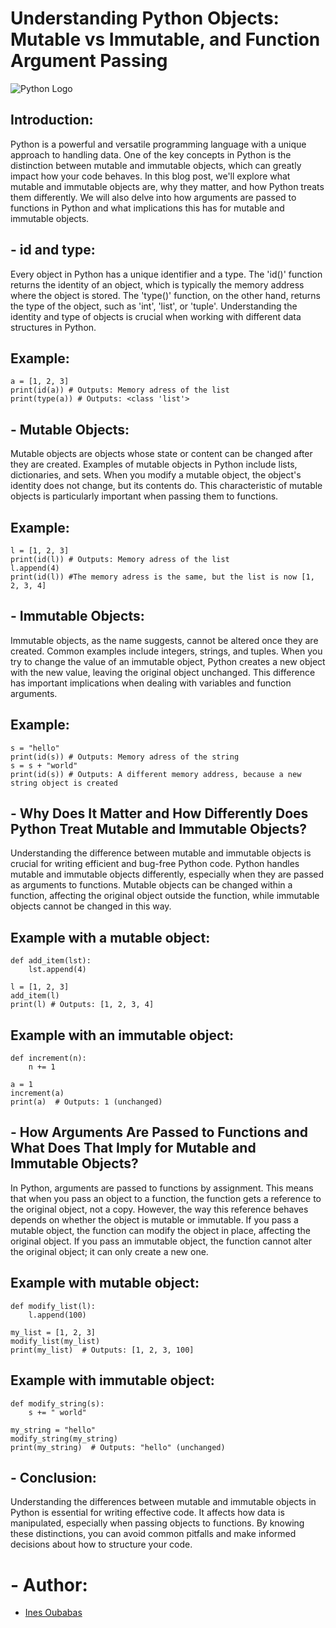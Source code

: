# Understanding Python Objects: Mutable vs Immutable, and Function Argument Passing

![Python Logo](https://tse3.mm.bing.net/th?id=OIP.o7UGGxD7QmFLlVkwqT_OowHaEK&pid=Api&P=0&h=180)


## Introduction:
Python is a powerful and versatile programming language with a unique approach to handling data. One of the key concepts in Python is the distinction between mutable and immutable objects, which can greatly impact how your code behaves. In this blog post, we'll explore what mutable and immutable objects are, why they matter, and how Python treats them differently. We will also delve into how arguments are passed to functions in Python and what implications this has for mutable and immutable objects.


## - id and type:

Every object in Python has a unique identifier and a type. The 'id()' function returns the identity of an object, which is typically the memory address where the object is stored. The 'type()' function, on the other hand, returns the type of the object, such as 'int', 'list', or 'tuple'. Understanding the identity and type of objects is crucial when working with different data structures in Python.

## Example:

```
a = [1, 2, 3]
print(id(a)) # Outputs: Memory adress of the list
print(type(a)) # Outputs: <class 'list'>
```

## - Mutable Objects:

Mutable objects are objects whose state or content can be changed after they are created. Examples of mutable objects in Python include lists, dictionaries, and sets. When you modify a mutable object, the object's identity does not change, but its contents do. This characteristic of mutable objects is particularly important when passing them to functions.

## Example:

```
l = [1, 2, 3]
print(id(l)) # Outputs: Memory adress of the list
l.append(4)
print(id(l)) #The memory adress is the same, but the list is now [1, 2, 3, 4]
```

## - Immutable Objects:

Immutable objects, as the name suggests, cannot be altered once they are created. Common examples include integers, strings, and tuples. When you try to change the value of an immutable object, Python creates a new object with the new value, leaving the original object unchanged. This difference has important implications when dealing with variables and function arguments.

## Example:

```
s = "hello"
print(id(s)) # Outputs: Memory adress of the string
s = s + "world"
print(id(s)) # Outputs: A different memory address, because a new string object is created
```


## - Why Does It Matter and How Differently Does Python Treat Mutable and Immutable Objects?

Understanding the difference between mutable and immutable objects is crucial for writing efficient and bug-free Python code. Python handles mutable and immutable objects differently, especially when they are passed as arguments to functions. Mutable objects can be changed within a function, affecting the original object outside the function, while immutable objects cannot be changed in this way.

## Example with a mutable object:

```
def add_item(lst):
    lst.append(4)

l = [1, 2, 3]
add_item(l)
print(l) # Outputs: [1, 2, 3, 4]
```

## Example with an immutable object:

```
def increment(n):
    n += 1

a = 1
increment(a)
print(a)  # Outputs: 1 (unchanged)
```

## - How Arguments Are Passed to Functions and What Does That Imply for Mutable and Immutable Objects?

In Python, arguments are passed to functions by assignment. This means that when you pass an object to a function, the function gets a reference to the original object, not a copy. However, the way this reference behaves depends on whether the object is mutable or immutable. If you pass a mutable object, the function can modify the object in place, affecting the original object. If you pass an immutable object, the function cannot alter the original object; it can only create a new one.

## Example with mutable object:

```
def modify_list(l):
    l.append(100)

my_list = [1, 2, 3]
modify_list(my_list)
print(my_list)  # Outputs: [1, 2, 3, 100]
```

## Example with immutable object:

```
def modify_string(s):
    s += " world"

my_string = "hello"
modify_string(my_string)
print(my_string)  # Outputs: "hello" (unchanged)
```


## - Conclusion:

Understanding the differences between mutable and immutable objects in Python is essential for writing effective code. It affects how data is manipulated, especially when passing objects to functions. By knowing these distinctions, you can avoid common pitfalls and make informed decisions about how to structure your code.

# - Author:

- [Ines Oubabas](https://github.com/Ines-Oubabas)
